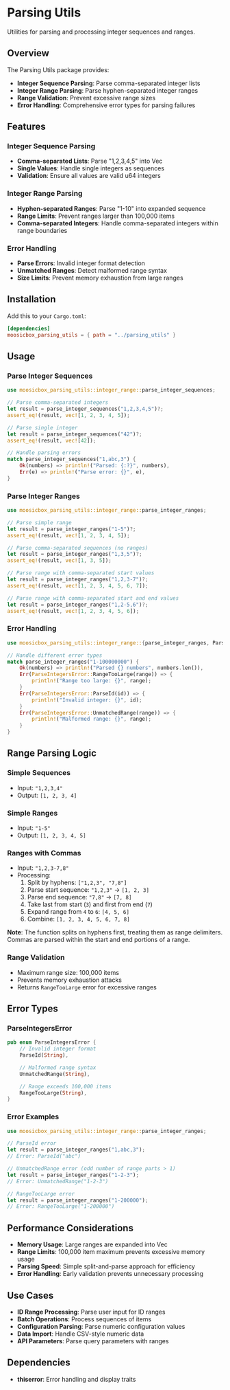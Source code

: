 # Parsing Utils

Utilities for parsing and processing integer sequences and ranges.

## Overview

The Parsing Utils package provides:

- **Integer Sequence Parsing**: Parse comma-separated integer lists
- **Integer Range Parsing**: Parse hyphen-separated integer ranges
- **Range Validation**: Prevent excessive range sizes
- **Error Handling**: Comprehensive error types for parsing failures

## Features

### Integer Sequence Parsing

- **Comma-separated Lists**: Parse "1,2,3,4,5" into Vec<u64>
- **Single Values**: Handle single integers as sequences
- **Validation**: Ensure all values are valid u64 integers

### Integer Range Parsing

- **Hyphen-separated Ranges**: Parse "1-10" into expanded sequence
- **Range Limits**: Prevent ranges larger than 100,000 items
- **Comma-separated Integers**: Handle comma-separated integers within range boundaries

### Error Handling

- **Parse Errors**: Invalid integer format detection
- **Unmatched Ranges**: Detect malformed range syntax
- **Size Limits**: Prevent memory exhaustion from large ranges

## Installation

Add this to your `Cargo.toml`:

```toml
[dependencies]
moosicbox_parsing_utils = { path = "../parsing_utils" }
```

## Usage

### Parse Integer Sequences

```rust
use moosicbox_parsing_utils::integer_range::parse_integer_sequences;

// Parse comma-separated integers
let result = parse_integer_sequences("1,2,3,4,5")?;
assert_eq!(result, vec![1, 2, 3, 4, 5]);

// Parse single integer
let result = parse_integer_sequences("42")?;
assert_eq!(result, vec![42]);

// Handle parsing errors
match parse_integer_sequences("1,abc,3") {
    Ok(numbers) => println!("Parsed: {:?}", numbers),
    Err(e) => println!("Parse error: {}", e),
}
```

### Parse Integer Ranges

```rust
use moosicbox_parsing_utils::integer_range::parse_integer_ranges;

// Parse simple range
let result = parse_integer_ranges("1-5")?;
assert_eq!(result, vec![1, 2, 3, 4, 5]);

// Parse comma-separated sequences (no ranges)
let result = parse_integer_ranges("1,3,5")?;
assert_eq!(result, vec![1, 3, 5]);

// Parse range with comma-separated start values
let result = parse_integer_ranges("1,2,3-7")?;
assert_eq!(result, vec![1, 2, 3, 4, 5, 6, 7]);

// Parse range with comma-separated start and end values
let result = parse_integer_ranges("1,2-5,6")?;
assert_eq!(result, vec![1, 2, 3, 4, 5, 6]);
```

### Error Handling

```rust
use moosicbox_parsing_utils::integer_range::{parse_integer_ranges, ParseIntegersError};

// Handle different error types
match parse_integer_ranges("1-100000000") {
    Ok(numbers) => println!("Parsed {} numbers", numbers.len()),
    Err(ParseIntegersError::RangeTooLarge(range)) => {
        println!("Range too large: {}", range);
    }
    Err(ParseIntegersError::ParseId(id)) => {
        println!("Invalid integer: {}", id);
    }
    Err(ParseIntegersError::UnmatchedRange(range)) => {
        println!("Malformed range: {}", range);
    }
}
```

## Range Parsing Logic

### Simple Sequences

- Input: `"1,2,3,4"`
- Output: `[1, 2, 3, 4]`

### Simple Ranges

- Input: `"1-5"`
- Output: `[1, 2, 3, 4, 5]`

### Ranges with Commas

- Input: `"1,2,3-7,8"`
- Processing:
    1. Split by hyphens: `["1,2,3", "7,8"]`
    2. Parse start sequence: `"1,2,3"` → `[1, 2, 3]`
    3. Parse end sequence: `"7,8"` → `[7, 8]`
    4. Take last from start (`3`) and first from end (`7`)
    5. Expand range from `4` to `6`: `[4, 5, 6]`
    6. Combine: `[1, 2, 3, 4, 5, 6, 7, 8]`

**Note**: The function splits on hyphens first, treating them as range delimiters. Commas are parsed within the start and end portions of a range.

### Range Validation

- Maximum range size: 100,000 items
- Prevents memory exhaustion attacks
- Returns `RangeTooLarge` error for excessive ranges

## Error Types

### ParseIntegersError

```rust
pub enum ParseIntegersError {
    // Invalid integer format
    ParseId(String),

    // Malformed range syntax
    UnmatchedRange(String),

    // Range exceeds 100,000 items
    RangeTooLarge(String),
}
```

### Error Examples

```rust
use moosicbox_parsing_utils::integer_range::parse_integer_ranges;

// ParseId error
let result = parse_integer_ranges("1,abc,3");
// Error: ParseId("abc")

// UnmatchedRange error (odd number of range parts > 1)
let result = parse_integer_ranges("1-2-3");
// Error: UnmatchedRange("1-2-3")

// RangeTooLarge error
let result = parse_integer_ranges("1-200000");
// Error: RangeTooLarge("1-200000")
```

## Performance Considerations

- **Memory Usage**: Large ranges are expanded into Vec<u64>
- **Range Limits**: 100,000 item maximum prevents excessive memory usage
- **Parsing Speed**: Simple split-and-parse approach for efficiency
- **Error Handling**: Early validation prevents unnecessary processing

## Use Cases

- **ID Range Processing**: Parse user input for ID ranges
- **Batch Operations**: Process sequences of items
- **Configuration Parsing**: Parse numeric configuration values
- **Data Import**: Handle CSV-style numeric data
- **API Parameters**: Parse query parameters with ranges

## Dependencies

- **thiserror**: Error handling and display traits
